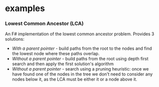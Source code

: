 # examples

### Lowest Common Ancestor (LCA)
An F# implementation of the lowest common ancestor problem. Provides 3 solutions:
- *With a parent pointer* - build paths from the root to the nodes and find the lowest node where these paths overlap.
- *Without a parent pointer* - build paths from the root using depth first search and then apply the first solution's algorithm
- *Without a parent pointer* - search using a pruning heuristic: once we have found one of the nodes in the tree we don't need to consider any nodes below it, as the LCA must be either it or a node above it.
